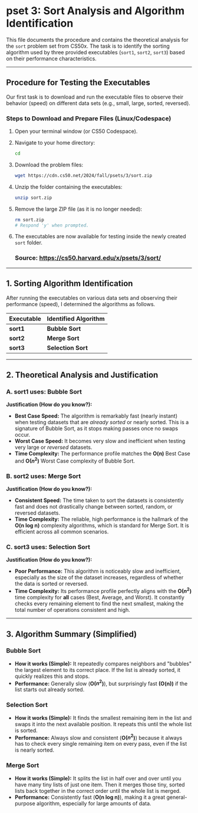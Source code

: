 # pset 3: Sort Analysis and Algorithm Identification

This file documents the procedure and contains the theoretical analysis for the `sort` problem set from CS50x. The task is to identify the sorting algorithm used by three provided executables (`sort1`, `sort2`, `sort3`) based on their performance characteristics.

---

## Procedure for Testing the Executables

Our first task is to download and run the executable files to observe their behavior (speed) on different data sets (e.g., small, large, sorted, reversed).

### Steps to Download and Prepare Files (Linux/Codespace)

1.  Open your terminal window (or CS50 Codespace).
2.  Navigate to your home directory:
    ```bash
    cd
    ```
3.  Download the problem files:
    ```bash
    wget https://cdn.cs50.net/2024/fall/psets/3/sort.zip
    ```
4.  Unzip the folder containing the executables:
    ```bash
    unzip sort.zip
    ```
5.  Remove the large ZIP file (as it is no longer needed):
    ```bash
    rm sort.zip
    # Respond 'y' when prompted.
    ```
6.  The executables are now available for testing inside the newly created `sort` folder.

    ### Source: https://cs50.harvard.edu/x/psets/3/sort/

---

## 1. Sorting Algorithm Identification

After running the executables on various data sets and observing their performance (speed), I determined the algorithms as follows.

| Executable | Identified Algorithm |
| :--- | :--- |
| **sort1** | **Bubble Sort** |
| **sort2** | **Merge Sort** |
| **sort3** | **Selection Sort** |

---

## 2. Theoretical Analysis and Justification

### A. sort1 uses: Bubble Sort

**Justification (How do you know?):**
* **Best Case Speed:** The algorithm is remarkably fast (nearly instant) when testing datasets that are *already sorted* or nearly sorted. This is a signature of Bubble Sort, as it stops making passes once no swaps occur.
* **Worst Case Speed:** It becomes very slow and inefficient when testing very large or *reversed* datasets.
* **Time Complexity:** The performance profile matches the **O(n)** Best Case and **O($n^2$)** Worst Case complexity of Bubble Sort.

### B. sort2 uses: Merge Sort

**Justification (How do you know?):**
* **Consistent Speed:** The time taken to sort the datasets is consistently fast and does not drastically change between sorted, random, or reversed datasets.
* **Time Complexity:** The reliable, high performance is the hallmark of the **O(n log n)** complexity algorithms, which is standard for Merge Sort. It is efficient across all common scenarios.

### C. sort3 uses: Selection Sort

**Justification (How do you know?):**
* **Poor Performance:** This algorithm is noticeably slow and inefficient, especially as the size of the dataset increases, regardless of whether the data is sorted or reversed.
* **Time Complexity:** Its performance profile perfectly aligns with the **O($n^2$)** time complexity for **all** cases (Best, Average, and Worst). It constantly checks every remaining element to find the next smallest, making the total number of operations consistent and high.

---

## 3. Algorithm Summary (Simplified)

### Bubble Sort
* **How it works (Simple):** It repeatedly compares neighbors and "bubbles" the largest element to its correct place. If the list is already sorted, it quickly realizes this and stops.
* **Performance:** Generally slow (**O($n^2$)**), but surprisingly fast **(O(n))** if the list starts out already sorted.

### Selection Sort
* **How it works (Simple):** It finds the smallest remaining item in the list and swaps it into the next available position. It repeats this until the whole list is sorted.
* **Performance:** Always slow and consistent (**O($n^2$)**) because it always has to check every single remaining item on every pass, even if the list is nearly sorted.

### Merge Sort
* **How it works (Simple):** It splits the list in half over and over until you have many tiny lists of just one item. Then it merges those tiny, sorted lists back together in the correct order until the whole list is merged.
* **Performance:** Consistently fast (**O(n log n)**), making it a great general-purpose algorithm, especially for large amounts of data.